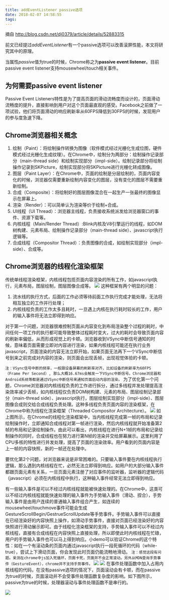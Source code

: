 ```yaml
---
title: addEventListener passive选项
date: 2018-02-07 14:58:55
tags:
---
```

摘自 http://blog.csdn.net/dj0379/article/details/52883315 

前文已经提过*addEventListener*有一个passive选项可以改善滚屏性能，本文将研究其中的原理。

当属性*passive*值为true的时候，Chrome称之为**passive event listener**。目前passive event listener支持mousewheel/touch相关事件。

## 为何需要passive event listener
Passive Event Listeners特性是为了提高页面的滑动流畅度而设计的，页面滑动流畅度的提升，直接影响到用户对这个页面最直观的感受。Facebook之前做了一项试验，他们将页面滑动的响应刷新率从60FPS降低到30FPS的时候，发现用户的参与度急速下降。

## Chrome浏览器相关概念
1. 绘制（Paint）：将绘制操作转换为图像（软件模式经过光栅化生成位图，硬件模式经过光栅化生成纹理）。在Chrome中，绘制分为两部分：绘制操作记录部分（main-thread side）和绘制实现部分（impl-side）。绘制记录部分将绘制操作记录到SKPicture，绘制实现部分将SKPicture进行光栅化转成图像。
2. 图层（Paint Layer）：在Chrome中，页面的绘制是分层绘制的，页面内容变化的时候，浏览器仅需要重新绘制内容变化的图层，没有变化的图层不需要重新绘制。
3. 合成（Composite）：将绘制好的图层图像混合在一起生产一张最终的图像显示在屏幕上。
4. 渲染（Render）：可以简单认为渲染等价于绘制+合成。
5. UI线程（UI Thread）：浏览器主线程，负责接收系统派发给浏览器窗口的事件、资源下载等。
6. 内核线程（Main/Render Thread）:Blink内核及V8引擎运行的线程，如DOM树构建、元素布局、绘制操作记录部分（main-thread side）、javascript执行逻辑等。
7. 合成线程（Compositor Thread）：负责图像的合成，如绘制实现部分（impl-side）、合成等。

## Chrome浏览器的线程化渲染框架
传统单线程渲染框架，内核线程包揽页面内容渲染的所有工作，如javascript执行，元素布局，图层绘制，图层图像合成等。
![](single.png)
这种框架有两个明显的问题：
1. 流水线的执行方式，后面的工作必须等待前面工作执行完成才能处理，无法将相互独立的工作并行处理；
2. 内核线程负责的工作太多且耗时，一旦遇上内核在执行耗时较长的工作，用户的输入事件将无法立即得到响应。

对于第一个问题，浏览器很难控制页面从内容变化到布局渲染整个过程的耗时，中间任何一项工作的执行都可能导致整体过程耗时变大，过大的耗时会导致页面内容的刷新率偏低，从而形成视觉上的卡顿。浏览器收到VSync中断信号通知的时候，意味着页面需要立即对内容进行渲染，如果内核线程可能还在执行业务javascript，页面渲染的内容无法立即开始，如果页面无法再下一个VSync中断信号到来之前完成对内容的渲染，则页面会出现丢帧，出现视觉体验的卡顿。

`
注：VSync信号中断的频率，一般跟设备屏幕的刷新率对齐，比如设备的刷新率为60FPS（Frame Per Second）,
那么大概16.67ms会触发一下VSync中断信号。Chrome浏览器和Android系统等都是通过VSync中断信号来通知页面启动内容的渲染。
`
为了优化第一个问题，Chrome浏览器对内核线程负责的工作进行拆分，通过多线程并发处理提高渲染效率减少丢帧，如内核线程仅负责DOM树构建、元素的布局、图层绘制记录部分（main-thread side）、javascript执行，图层绘制实现部分（impl-side）、图层图像合成则交给合成线程负责处理。这种多线程负责页面内容的渲染框架，在Chrome中称为线程化渲染框架（Threaded Compositor Architecture）。
![](compositor.png)
如上图所示，在Chrome的线程化渲染框架中，当内核线程完成第一帧的布局和记录绘制操作时，立即通知合成线程对第一帧进行渲染，然后内核线程就开始准备第2帧的布局和记录绘制操作。由此可以看出，内核线程在进行N+1帧的布局和记录绘制操作的同时，合成线程也在努力进行第N帧的渲染并交给屏幕展示。这里利用了CPU多核的特性进行并发处理，提高了页面的渲染效率。用户看到的页面内容是上一帧的内容快照，新的一帧还在处理中。

要优化第2个问题，对浏览器来说是非常困难的。只要输入事件要在内核线程执行逻辑，那么遇到内核线程在忙，必然无法立即得到响应。如用户的大部分输入事件都跟页面元素有关系，一旦页面元素注册了对应事件的监听器，监听器的逻辑代码（javascript）必须在内核线程中执行，这种输入事件经常无法立即得到响应。

有一些输入事件是可以不经过内核线程就能被快速处理的。在Chrome中，这类可以不经过内核线程就能快速处理的输入事件为手势输入事件（滑动、捏合），手势输入事件是由用户连续的普通输入事件组合产生，如连续的mousewheel/touchmove事件可能会生成GestureScrollBegin/GestrueScrollUpdate等手势事件。手势输入事件可以直接在已经渲染好的内容快照上操作，如滑动手势事件，直接对页面已经渲染好的内容快照进行滑动展示即可。由于线程化渲染框架的支持，手势输入事件可以不经过内核线程，直接有合成线程在内容快照上直接处理，所以即使此时内核线程在忙碌，用户的手势输入事件也可以马上得到响应。小demo可以验证Chrome的这个特性：如在一个有滚动条的页面内通过javascript执行一段死循环的代码（while-true），尝试上下滑动页面，你会发现此时页面仍能流畅地滑动。
`
注：感觉这段有问题。亲测在chrome中js加入死循环，页面卡死，页面并不会正常滚动。另外从MDN查询手势事件（GestureEvent），chrome并不支持手势事件。
`
![](gesture_event.png)
![](compatibility.png)
在事件处理函数中加入占用内核线程的代码，在没有passive选项的情况下，页面滚动会有卡顿，而在passive为true的时候，页面滚动并不会受事件处理函数复杂度的影响。如下图所示，passive为true的时候，处理器滚动与事件处理函数不是串行的。

![](dispatch.png)

